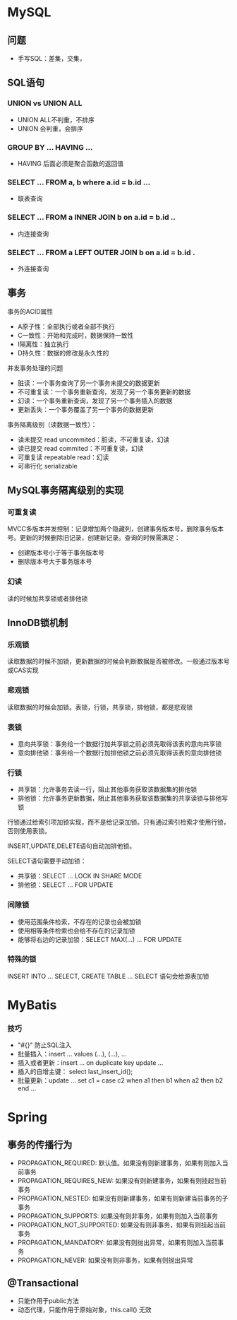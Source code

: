 # MySQL

## 问题
* 手写SQL：差集，交集，

## SQL语句

### UNION vs UNION ALL
* UNION ALL不判重，不排序
* UNION 会判重，会排序

### GROUP BY ... HAVING ...
* HAVING 后面必须是聚合函数的返回值

### SELECT ... FROM a, b where a.id = b.id ...
* 联表查询

### SELECT ... FROM a INNER JOIN b on a.id = b.id ..
* 内连接查询

### SELECT ... FROM a LEFT OUTER JOIN b on a.id = b.id .
* 外连接查询


## 事务
事务的ACID属性
- A原子性：全部执行或者全部不执行
- C一致性：开始和完成时，数据保持一致性
- I隔离性：独立执行
- D持久性：数据的修改是永久性的

并发事务处理的问题
- 脏读：一个事务查询了另一个事务未提交的数据更新
- 不可重复读：一个事务重新查询，发现了另一个事务更新的数据
- 幻读：一个事务重新查询，发现了另一个事务插入的数据
- 更新丢失：一个事务覆盖了另一个事务的数据更新

事务隔离级别（读数据一致性）：
- 读未提交 read uncommited：脏读，不可重复读，幻读
- 读已提交 read commited：不可重复读，幻读
- 可重复读 repeatable read：幻读
- 可串行化 serializable


## MySQL事务隔离级别的实现

### 可重复读
MVCC多版本并发控制：记录增加两个隐藏列，创建事务版本号，删除事务版本号。更新的时候删除旧记录，创建新记录。查询的时候需满足：
* 创建版本号小于等于事务版本号
* 删除版本号大于事务版本号

### 幻读
读的时候加共享锁或者排他锁


## InnoDB锁机制
### 乐观锁
读取数据的时候不加锁，更新数据的时候会判断数据是否被修改。一般通过版本号或CAS实现

### 悲观锁
读取数据的时候会加锁。表锁，行锁，共享锁，排他锁，都是悲观锁

### 表锁
- 意向共享锁：事务给一个数据行加共享锁之前必须先取得该表的意向共享锁
- 意向排他锁：事务给一个数据行加排他锁之前必须先取得该表的意向排他锁

### 行锁
* 共享锁：允许事务去读一行，阻止其他事务获取该数据集的排他锁
* 排他锁：允许事务更新数据，阻止其他事务获取该数据集的共享读锁与排他写锁

行锁通过给索引项加锁实现，而不是给记录加锁。只有通过索引检索才使用行锁，否则使用表锁。

INSERT,UPDATE,DELETE语句自动加排他锁。

SELECT语句需要手动加锁：
- 共享锁：SELECT ... LOCK IN SHARE MODE
- 排他锁：SELECT ... FOR UPDATE

### 间隙锁
* 使用范围条件检索，不存在的记录也会被加锁
* 使用相等条件检索也会给不存在的记录加锁
* 能够将右边的记录加锁：SELECT MAX(...) ... FOR UPDATE

### 特殊的锁
INSERT INTO ... SELECT, CREATE TABLE ... SELECT 语句会给源表加锁


# MyBatis

### 技巧
* "#{}" 防止SQL注入
* 批量插入：insert ... values (...), (...), ...
* 插入或者更新：insert ... on duplicate key update ...
* 插入的自增主键： select last_insert_id();
* 批量更新：update ... set c1 = case c2 when a1 then b1 when a2 then b2 end ...


# Spring

## 事务的传播行为
* PROPAGATION_REQUIRED: 默认值。如果没有则新建事务，如果有则加入当前事务
* PROPAGATION_REQUIRES_NEW: 如果没有则新建事务，如果有则挂起当前事务
* PROPAGATION_NESTED: 如果没有则新建事务，如果有则新建当前事务的子事务
* PROPAGATION_SUPPORTS: 如果没有则非事务，如果有则加入当前事务
* PROPAGATION_NOT_SUPPORTED: 如果没有则非事务，如果有则挂起当前事务
* PROPAGATION_MANDATORY: 如果没有则抛出异常，如果有则加入当前事务
* PROPAGATION_NEVER: 如果没有则非事务，如果有则抛出异常

## @Transactional
* 只能作用于public方法
* 动态代理，只能作用于原始对象，this.call() 无效
